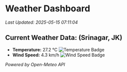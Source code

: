 
# Weather Dashboard

_Last Updated: 2025-05-15 07:11:04_

## Current Weather Data: (Srinagar, JK)
- **Temperature:** 27.2 °C ![Temperature Badge](https://img.shields.io/badge/Temperature-Medium%20Temp-green)
- **Wind Speed:** 4.3 km/h ![Wind Speed Badge](https://img.shields.io/badge/Wind%20Speed-Light%20Wind-blue)

*Powered by Open-Meteo API*
